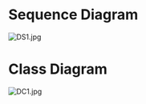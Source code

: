 # Sequence Diagram #
![DS1.jpg](https://bitbucket.org/repo/pqBqye/images/1220603626-DS1.jpg)


# Class Diagram #
![DC1.jpg](https://bitbucket.org/repo/pqBqye/images/1840442649-DC1.jpg)